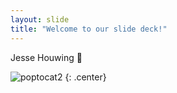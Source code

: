 ```yaml
---
layout: slide
title: "Welcome to our slide deck!"
---
```


Jesse Houwing 🚀

![poptocat2](https://avatars.githubusercontent.com/u/4173387?v=4)
{: .center}
